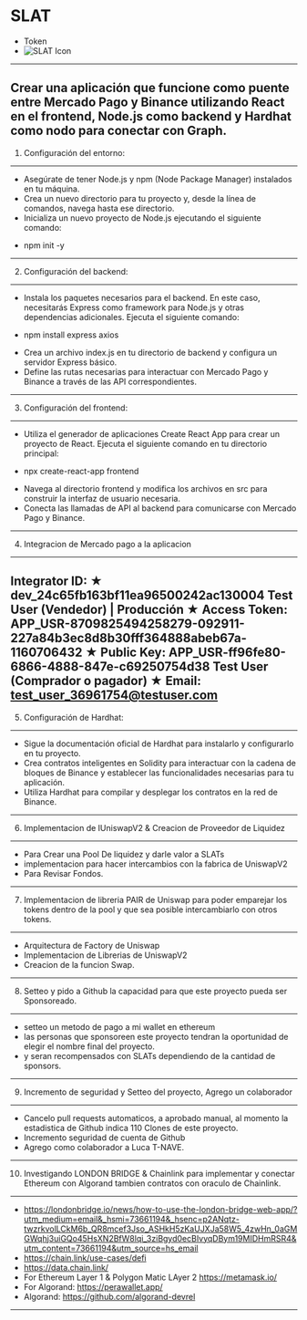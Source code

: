 # SLAT
- Token
- ![SLAT Icon](https://github.com/gonzalolater/SLAT/assets/42863568/f460b10f-1c0c-4156-8da4-21b2dc7534fa)
------------------------------------------------------------------------------------------------------------------------------------------------

Crear una aplicación que funcione como puente entre Mercado Pago y Binance utilizando React en el frontend, Node.js como backend y Hardhat como nodo para conectar con Graph.
------------------------------------------------------------------------------------------------------------------------------------------------
1. Configuración del entorno:
------------------------------------------------------------------------------------------------------------------------------------------------
* Asegúrate de tener Node.js y npm (Node Package Manager) instalados en tu máquina.
* Crea un nuevo directorio para tu proyecto y, desde la línea de comandos, navega hasta ese directorio.
* Inicializa un nuevo proyecto de Node.js ejecutando el siguiente comando:
- npm init -y
------------------------------------------------------------------------------------------------------------------------------------------------
2. Configuración del backend:
------------------------------------------------------------------------------------------------------------------------------------------------
* Instala los paquetes necesarios para el backend. En este caso, necesitarás Express como framework para Node.js y otras dependencias adicionales. Ejecuta el siguiente comando:
- npm install express axios
* Crea un archivo index.js en tu directorio de backend y configura un servidor Express básico.
* Define las rutas necesarias para interactuar con Mercado Pago y Binance a través de las API correspondientes.
------------------------------------------------------------------------------------------------------------------------------------------------
3. Configuración del frontend:
------------------------------------------------------------------------------------------------------------------------------------------------
* Utiliza el generador de aplicaciones Create React App para crear un proyecto de React. Ejecuta el siguiente comando en tu directorio principal:
- npx create-react-app frontend
* Navega al directorio frontend y modifica los archivos en src para construir la interfaz de usuario necesaria.
* Conecta las llamadas de API al backend para comunicarse con Mercado Pago y Binance.
------------------------------------------------------------------------------------------------------------------------------------------------
4. Integracion de Mercado pago a la aplicacion
------------------------------------------------------------------------------------------------------------------------------------------------
Integrator ID:
★ dev_24c65fb163bf11ea96500242ac130004
Test User (Vendedor) | Producción
★ Access Token:
APP_USR-8709825494258279-092911-227a84b3ec8d8b30fff364888abeb67a-1160706432
★ Public Key:
APP_USR-ff96fe80-6866-4888-847e-c69250754d38
Test User (Comprador o pagador)
★ Email:
test_user_36961754@testuser.com
------------------------------------------------------------------------------------------------------------------------------------------------
5. Configuración de Hardhat:
------------------------------------------------------------------------------------------------------------------------------------------------
* Sigue la documentación oficial de Hardhat para instalarlo y configurarlo en tu proyecto.
* Crea contratos inteligentes en Solidity para interactuar con la cadena de bloques de Binance y establecer las funcionalidades necesarias para tu aplicación.
* Utiliza Hardhat para compilar y desplegar los contratos en la red de Binance.
------------------------------------------------------------------------------------------------------------------------------------------------
6. Implementacion de IUniswapV2 & Creacion de Proveedor de Liquidez
------------------------------------------------------------------------------------------------------------------------------------------------
* Para Crear una Pool De liquidez y darle valor a SLATs
* implementacion para hacer intercambios con la fabrica de UniswapV2
* Para Revisar Fondos.
------------------------------------------------------------------------------------------------------------------------------------------------
7. Implementacion de libreria PAIR de Uniswap para poder emparejar los tokens dentro de la pool y que sea posible intercambiarlo con otros tokens.
------------------------------------------------------------------------------------------------------------------------------------------------
* Arquitectura de Factory de Uniswap
* Implementacion de Librerias de UniswapV2
* Creacion de la funcion Swap.
------------------------------------------------------------------------------------------------------------------------------------------------  
8. Setteo y pido a Github la capacidad para que este proyecto pueda ser Sponsoreado.
------------------------------------------------------------------------------------------------------------------------------------------------  
* setteo un metodo de pago a mi wallet en ethereum
* las personas que sponsoreen este proyecto tendran la oportunidad de elegir el nombre final del proyecto.
* y seran recompensados con SLATs dependiendo de la cantidad de sponsors.
------------------------------------------------------------------------------------------------------------------------------------------------  
9. Incremento de seguridad y Setteo del proyecto, Agrego un colaborador
------------------------------------------------------------------------------------------------------------------------------------------------  
* Cancelo pull requests automaticos, a aprobado manual, al momento la estadistica de Github indica 110 Clones de este proyecto.
* Incremento seguridad de cuenta de Github
* Agrego como colaborador a Luca T-NAVE.
------------------------------------------------------------------------------------------------------------------------------------------------  
10. Investigando LONDON BRIDGE & Chainlink para implementar y conectar Ethereum con Algorand tambien contratos con oraculo de Chainlink.
------------------------------------------------------------------------------------------------------------------------------------------------  
* https://londonbridge.io/news/how-to-use-the-london-bridge-web-app/?utm_medium=email&_hsmi=73661194&_hsenc=p2ANqtz-twzrkvolLCkM6b_QR8mcef3Jso_ASHkH5zKaUJXJa58W5_4zwHn_0aGMGWqhj3uiGQo45HsXN2BfW8lqi_3ziBgyd0ecBIvyqDBym19MIDHmRSR4&utm_content=73661194&utm_source=hs_email
* https://chain.link/use-cases/defi
* https://data.chain.link/
* For Ethereum Layer 1 & Polygon Matic LAyer 2 https://metamask.io/
* For Algorand: https://perawallet.app/
* Algorand: https://github.com/algorand-devrel
------------------------------------------------------------------------------------------------------------------------------------------------  
